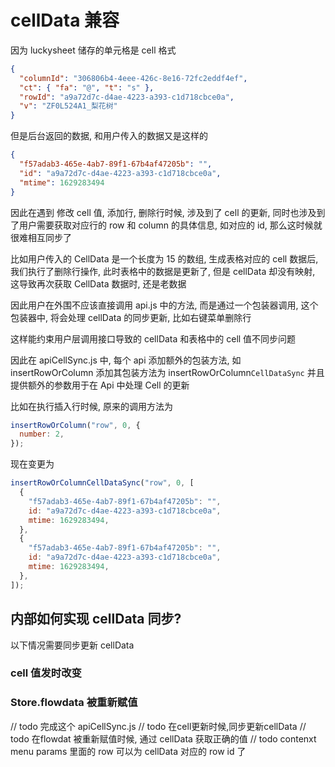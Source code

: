 # cellData 兼容

因为 luckysheet 储存的单元格是 cell 格式

```json
{
  "columnId": "306806b4-4eee-426c-8e16-72fc2eddf4ef",
  "ct": { "fa": "@", "t": "s" },
  "rowId": "a9a72d7c-d4ae-4223-a393-c1d718cbce0a",
  "v": "ZF0L524A1_梨花树"
}
```

但是后台返回的数据, 和用户传入的数据又是这样的

```json
{
  "f57adab3-465e-4ab7-89f1-67b4af47205b": "",
  "id": "a9a72d7c-d4ae-4223-a393-c1d718cbce0a",
  "mtime": 1629283494
}
```

因此在遇到 修改 cell 值, 添加行, 删除行时候, 涉及到了 cell 的更新, 同时也涉及到了用户需要获取对应行的 row 和 column 的具体信息, 如对应的 id, 那么这时候就很难相互同步了

比如用户传入的 CellData 是一个长度为 15 的数组, 生成表格对应的 cell 数据后, 我们执行了删除行操作, 此时表格中的数据是更新了, 但是 cellData 却没有映射, 这导致再次获取 CellData 数据时, 还是老数据

因此用户在外围不应该直接调用 api.js 中的方法, 而是通过一个包装器调用, 这个包装器中, 将会处理 cellData 的同步更新, 比如右键菜单删除行

这样能约束用户层调用接口导致的 cellData 和表格中的 cell 值不同步问题

因此在 apiCellSync.js 中, 每个 api 添加额外的包装方法, 如 insertRowOrColumn 添加其包装方法为 insertRowOrColumn`CellDataSync` 并且提供额外的参数用于在 Api 中处理 Cell 的更新

比如在执行插入行时候, 原来的调用方法为

```javascript
insertRowOrColumn("row", 0, {
  number: 2,
});
```

现在变更为

```javascript
insertRowOrColumnCellDataSync("row", 0, [
  {
    "f57adab3-465e-4ab7-89f1-67b4af47205b": "",
    id: "a9a72d7c-d4ae-4223-a393-c1d718cbce0a",
    mtime: 1629283494,
  },
  {
    "f57adab3-465e-4ab7-89f1-67b4af47205b": "",
    id: "a9a72d7c-d4ae-4223-a393-c1d718cbce0a",
    mtime: 1629283494,
  },
]);
```

## 内部如何实现 cellData 同步?

以下情况需要同步更新 cellData

### cell 值发时改变

### Store.flowdata 被重新赋值

//  todo 完成这个 apiCellSync.js
//  todo 在cell更新时候,同步更新cellData
//  todo 在flowdat 被重新赋值时候, 通过 cellData 获取正确的值
//  todo contenxt menu params 里面的 row 可以为 cellData 对应的 row id 了

